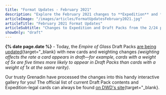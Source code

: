 ```yaml
---
title: "Format Updates - February 2021"
description: "Explore the February 2021 changes to **Expedition** and **Draft Packs** in this **interactive gallery**."
articleImage: "/images/articles/FormatUpdatesFebruary2021.jpg"
articleTitle: "February 2021 Format Updates"
articleSubtitle: "Changes to Expedition and Draft Packs from the 2/24 patch"
showOnly: "draft"
---
```

**{% date page.date %}** - Today, the *Empire of Glass* Draft Packs [are being updated][2/24 Update]{target="_blank} with new cards and weighting changes *(weighting affects the rate a card appears in draft&mdash;for example, cards with a weight of 5x are five times more likely to appear in Draft Packs than cards with a weight of 1x at the same rarity)*.

 [2/24 Update]: https://www.reddit.com/r/EternalCardGame/comments/lqwfh9/224_draft_update/

Our trusty Grenadin have processed the changes into this handy interactive gallery for you! The official list of current Draft Pack contents and Expedition-legal cards can always be found [on DWD's site][Card List]{target="_blank}.

 [Card List]: https://www.direwolfdigital.com/news/draft-packs-card-list/
